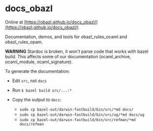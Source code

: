 # docs_obazl

Online at [https://obazl.github.io/docs_obazl/](https://obazl.github.io/docs_obazl/)

Documentation, demos, and tools for obazl_rules_ocaml and obazl_rules_opam.

**WARNING** Stardoc is broken, it won't parse code that works with
bazel build. This affects some of our documentation (ocaml_archive, ocaml_module, ocaml_signature).

To generate the documentation:

* Edit `src`, not `docs`

* Run `$ bazel build src/...:*`

* Copy the output to `docs`:

  * `sudo cp bazel-out/darwin-fastbuild/bin/src/*md docs/`
  * `sudo cp bazel-out/darwin-fastbuild/bin/src/ug/*md docs/ug`
  * `sudo cp bazel-out/darwin-fastbuild/bin/src/refman/*md docs/refman`

